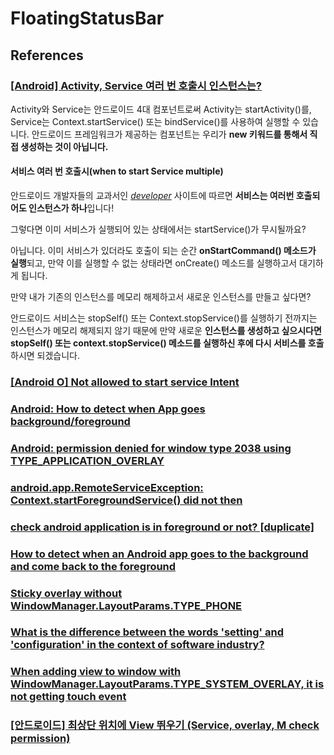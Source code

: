 # FloatingStatusBar

## References
### [[Android] Activity, Service 여러 번 호출시 인스턴스는?](https://readystory.tistory.com/52)
Activity와 Service는 안드로이드 4대 컴포넌트로써 Activity는 startActivity()를, Service는 Context.startService() 또는 bindService()를 사용하여 실행할 수 있습니다.
안드로이드 프레임워크가 제공하는 컴포넌트는 우리가 **new 키워드를 통해서 직접 생성하는 것이 아닙니다.**

#### 서비스 여러 번 호출시(when to start Service multiple)
안드로이드 개발자들의 교과서인 [*developer*](https://developer.android.com/reference/android/app/Service?authuser=1#ProcessLifecycle) 사이트에 따르면 **서비스는 여러번 호출되어도 인스턴스가 하나**입니다!

그렇다면 이미 서비스가 실행되어 있는 상태에서는 startService()가 무시될까요?

아닙니다. 이미 서비스가 있더라도 호출이 되는 순간 **onStartCommand() 메소드가 실행**되고, 만약 이를 실행할 수 없는 상태라면 onCreate() 메소드를 실행하고서 대기하게 됩니다.

만약 내가 기존의 인스턴스를 메모리 해제하고서 새로운 인스턴스를 만들고 싶다면?

안드로이드 서비스는 stopSelf() 또는 Context.stopService()를 실행하기 전까지는 인스턴스가 메모리 해제되지 않기 때문에 만약 새로운 **인스턴스를 생성하고 싶으시다면 stopSelf() 또는 context.stopService() 메소드를 실행하신 후에 다시 서비스를 호출**하시면 되겠습니다.

### [[Android O] Not allowed to start service Intent](https://parkho79.tistory.com/12)
### [Android: How to detect when App goes background/foreground](https://medium.com/@iamsadesh/android-how-to-detect-when-app-goes-background-foreground-fd5a4d331f8a)
### [Android: permission denied for window type 2038 using TYPE_APPLICATION_OVERLAY](https://stackoverflow.com/questions/46208897/android-permission-denied-for-window-type-2038-using-type-application-overlay)
### [android.app.RemoteServiceException: Context.startForegroundService() did not then](https://developside.tistory.com/96)
### [check android application is in foreground or not? [duplicate]](https://stackoverflow.com/questions/8489993/check-android-application-is-in-foreground-or-not)
### [How to detect when an Android app goes to the background and come back to the foreground](https://stackoverflow.com/questions/4414171/how-to-detect-when-an-android-app-goes-to-the-background-and-come-back-to-the-fo)
### [Sticky overlay without WindowManager.LayoutParams.TYPE_PHONE](https://stackoverflow.com/questions/55251502/sticky-overlay-without-windowmanager-layoutparams-type-phone)
### [What is the difference between the words 'setting' and 'configuration' in the context of software industry?](https://www.quora.com/What-is-the-difference-between-the-words-setting-and-configuration-in-the-context-of-software-industry)
### [When adding view to window with WindowManager.LayoutParams.TYPE_SYSTEM_OVERLAY, it is not getting touch event](https://stackoverflow.com/questions/37138546/when-adding-view-to-window-with-windowmanager-layoutparams-type-system-overlay/37348311)
### [[안드로이드] 최상단 위치에 View 뛰우기 (Service, overlay, M check permission)](https://milkissboy.tistory.com/46)
